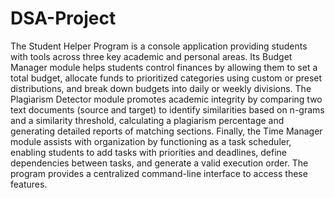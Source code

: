 # DSA-Project
The Student Helper Program is a console application providing students with tools across three key academic and personal areas. Its Budget Manager module helps students control finances by allowing them to set a total budget, allocate funds to prioritized categories using custom or preset distributions, and break down budgets into daily or weekly divisions. The Plagiarism Detector module promotes academic integrity by comparing two text documents (source and target) to identify similarities based on n-grams and a similarity threshold, calculating a plagiarism percentage and generating detailed reports of matching sections. Finally, the Time Manager module assists with organization by functioning as a task scheduler, enabling students to add tasks with priorities and deadlines, define dependencies between tasks, and generate a valid execution order. The program provides a centralized command-line interface to access these features.
